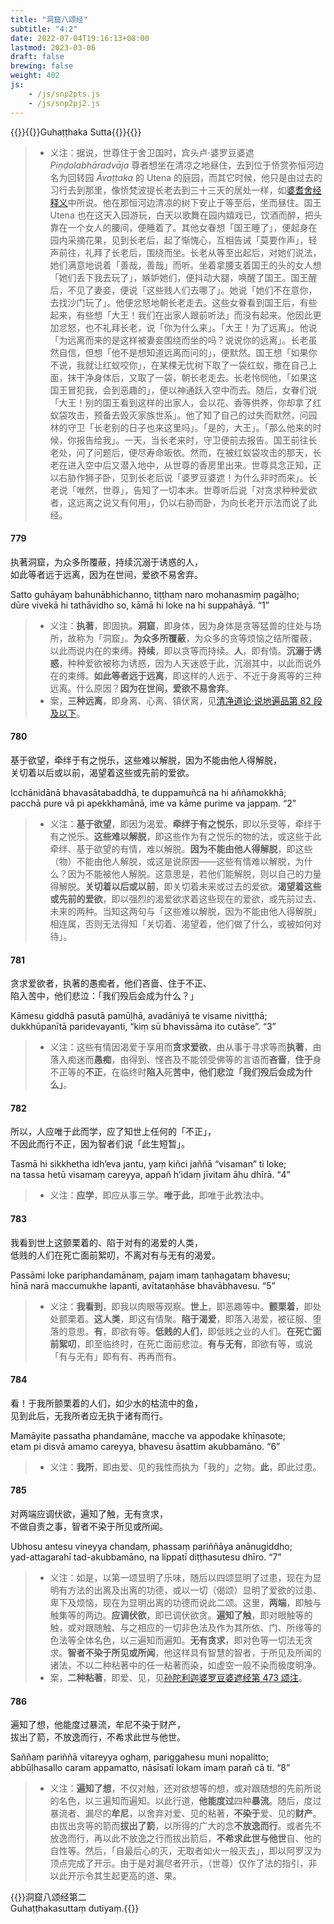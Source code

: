 ```yaml
---
title: "洞窟八颂经"
subtitle: "4:2"
date: 2022-07-04T19:16:13+08:00
lastmod: 2023-03-06
draft: false
brewing: false
weight: 402
js:
    - /js/snp2pts.js
    - /js/snp2pj2.js
---
```



{{<subtitle>}}{{<suttalink src="snp4.2">}}Guhaṭṭhaka Sutta{{</suttalink>}}{{</subtitle>}}

> - 义注：据说，世尊住于舍卫国时，宾头卢·婆罗豆婆遮 *Piṇḍolabhāradvāja* 尊者想坐在清凉之地昼住，去到位于㤭赏弥恒河边名为回转园 *Āvaṭṭaka* 的 Utena 的庭园，而其它时候，他只是由过去的习行去到那里，像㤭梵波提长老去到三十三天的居处一样，如[婆耆舍经释义](../212/)中所说。他在那恒河边清凉的树下安止于等至后，坐而昼住。国王 Utena 也在这天入园游玩，白天以歌舞在园内嬉戏已，饮酒而醉，把头靠在一个女人的腰间，便睡着了。其他女眷想「国王睡了」，便起身在园内采摘花果，见到长老后，起了惭愧心，互相告诫「莫要作声」，轻声前往，礼拜了长老后，围绕而坐。长老从等至出起后，对她们说法，她们满意地说着「善哉，善哉」而听。坐着拿腰支着国王的头的女人想「她们丢下我去玩了」，嫉妒她们，便抖动大腿，唤醒了国王。国王醒后，不见了妻妾，便说「这些贱人们去哪了」。她说「她们不在意你，去找沙门玩了」。他便忿怒地朝长老走去。这些女眷看到国王后，有些起来，有些想「大王！我们在出家人跟前听法」而没有起来。他因此更加忿怒，也不礼拜长老，说「你为什么来」。「大王！为了远离」。他说「为远离而来的是这样被妻妾围绕而坐的吗？说说你的远离」。长老虽然自信，但想「他不是想知道远离而问的」，便默然。国王想「如果你不说，我就让红蚁咬你」，在某棵无忧树下取了一袋红蚁，撒在自己上面，抹干净身体后，又取了一袋，朝长老走去。长老怜悯他，「如果这国王冒犯我，会到恶趣的」，便以神通跃入空中而去。随后，女眷们说「大王！别的国王看到这样的出家人，会以花、香等供养，你却拿了红蚁袋攻击，预备去毁灭家族世系」。他了知了自己的过失而默然，问园林的守卫「长老别的日子也来这里吗」。「是的，大王」。「那么他来的时候，你报告给我」。一天，当长老来时，守卫便前去报告。国王前往长老处，问了问题后，便尽寿命皈依。然而，在被红蚁袋攻击的那天，长老在进入空中后又潜入地中，从世尊的香房里出来。世尊具念正知，正以右胁作狮子卧，见到长老后说「婆罗豆婆遮！为什么非时而来」。长老说「唯然，世尊」，告知了一切本末。世尊听后说「对贪求种种爱欲者，这远离之说又有何用」，仍以右胁而卧，为向长老开示法而说了此经。

#### 779

执著洞窟，为众多所覆蔽，持续沉溺于诱惑的人，  
如此等者远于远离，因为在世间，爱欲不易舍弃。

Satto guhāyaṃ bahunābhichanno, tiṭṭhaṃ naro mohanasmiṃ pagāḷho;  
dūre vivekā hi tathāvidho so, kāmā hi loke na hi suppahāyā. <q>1</q>

> - 义注：**执著**，即固执。**洞窟**，即身体，因为身体是贪等猛兽的住处与场所，故称为「洞窟」。**为众多所覆蔽**，为众多的贪等烦恼之结所覆蔽，以此而说内在的束缚。**持续**，即以贪等而持续。**人**，即有情。**沉溺于诱惑**，种种爱欲被称为诱惑，因为人天迷惑于此，沉溺其中，以此而说外在的束缚。**如此等者远于远离**，即这样的人远于、不近于身离等的三种远离。什么原因？**因为在世间，爱欲不易舍弃**。
> - 案，**三种远离**，即身离、心离、镇伏离，见[清净道论·说地遍品第 82 段及以下](/visuddhimagga/04/#82)。

#### 780

基于欲望，牵绊于有之悦乐，这些难以解脱，因为不能由他人得解脱，  
关切着以后或以前，渴望着这些或先前的爱欲。

Icchānidānā bhavasātabaddhā, te duppamuñcā na hi aññamokkhā;  
pacchā pure vā pi apekkhamānā, ime va kāme purime va jappaṃ. <q>2</q>

> - 义注：**基于欲望**，即因为渴爱。**牵绊于有之悦乐**，即以乐受等，牵绊于有之悦乐。**这些难以解脱**，即这些作为有之悦乐的物的法，或这些于此牵绊、基于欲望的有情，难以解脱。**因为不能由他人得解脱**，即这些（物）不能由他人解脱，或这是说原因——这些有情难以解脱，为什么？因为不能被他人解脱。这意思是，若他们能解脱，则以自己的力量得解脱。**关切着以后或以前**，即关切着未来或过去的爱欲。**渴望着这些或先前的爱欲**，即以强烈的渴爱欲求着这些现在的爱欲，或先前过去、未来的两种。当知这两句与「这些难以解脱，因为不能由他人得解脱」相连属，否则无法得知「关切着、渴望着，他们做了什么，或被如何对待」。

#### 781

贪求爱欲者，执著的愚痴者，他们吝啬、住于不正、  
陷入苦中，他们悲泣：「我们殁后会成为什么？」

Kāmesu giddhā pasutā pamūḷhā, avadāniyā te visame niviṭṭhā;  
dukkhūpanītā paridevayanti, “kiṃ sū bhavissāma ito cutāse”. <q>3</q>

> - 义注：这些有情因渴爱于享用而**贪求爱欲**，由从事于寻求等而**执著**，由落入痴迷而**愚痴**，由得到、悭吝及不能领受佛等的言语而**吝啬**，**住于**身不正等的**不正**，在临终时**陷入**死**苦中，他们悲泣「我们殁后会成为什么」**。

#### 782

所以，人应唯于此而学，应了知世上任何的「不正」，  
不因此而行不正，因为智者们说「此生短暂」。

Tasmā hi sikkhetha idh’eva jantu, yaṃ kiñci jaññā “visaman” ti loke;  
na tassa hetū visamaṃ careyya, appañ h’idaṃ jīvitam āhu dhīrā. <q>4</q>

> - 义注：**应学**，即应从事三学。**唯于此**，即唯于此教法中。

#### 783

我看到世上这颤栗着的、陷于对有的渴爱的人类，  
低贱的人们在死亡面前絮叨，不离对有与无有的渴爱。

Passāmi loke pariphandamānaṃ, pajaṃ imaṃ taṇhagataṃ bhavesu;  
hīnā narā maccumukhe lapanti, avītataṇhāse bhavābhavesu. <q>5</q>

> - 义注：**我看到**，即我以肉眼等观察。**世上**，即恶趣等中。**颤栗着**，即处处颤栗着。**这人类**，即这有情聚。**陷于渴爱**，即落入渴爱，被征服、堕落的意思。**有**，即欲有等。**低贱的人们**，即低贱之业的人们。**在死亡面前絮叨**，即至临终时，在死亡面前悲泣。**有与无有**，即欲有等，或说「有与无有」即有有、再再而有。

#### 784

看！于我所颤栗着的人们，如少水的枯流中的鱼，  
见到此后，无我所者应无执于诸有而行。

Mamāyite passatha phandamāne, macche va appodake khīṇasote;  
etam pi disvā amamo careyya, bhavesu āsattim akubbamāno. <q>6</q>

> - 义注：**我所**，即由爱、见的我性而执为「我的」之物。**此**，即此过患。

#### 785

对两端应调伏欲，遍知了触，无有贪求，  
不做自责之事，智者不染于所见或所闻。

Ubhosu antesu vineyya chandaṃ, phassaṃ pariññāya anānugiddho;  
yad-attagarahī tad-akubbamāno, na lippatī diṭṭhasutesu dhīro. <q>7</q>

> - 义注：如是，以第一颂显明了乐味，随后以四颂显明了过患，现在为显明有方法的出离及出离的功德，或以一切（偈颂）显明了爱欲的过患、卑下及烦恼，现在为显明出离的功德而说此二颂。这里，**两端**，即触与触集等的两边。**应调伏欲**，即已调伏欲贪。**遍知了触**，即对眼触等的触，或对跟随触、与之相应的一切非色法及作为其所依、门、所缘等的色法等全体名色，以三遍知而遍知。**无有贪求**，即对色等一切法无贪求。**智者不染于所见或所闻**，他这样具有智慧的智者，于所见及所闻的诸法，不以二种粘著中的任一粘著而染，如虚空一般不染而极度明净。
> - 案，**二种粘著**，即爱、见，见[孙陀利迦婆罗豆婆遮经第 473 颂注](../304/#473)。

#### 786

遍知了想，他能度过暴流，牟尼不染于财产，  
拔出了箭，不放逸而行，不希求此世与他世。

Saññaṃ pariññā vitareyya oghaṃ, pariggahesu muni nopalitto;  
abbūḷhasallo caram appamatto, nāsīsatī lokam imaṃ parañ cā ti. <q>8</q>

> - 义注：**遍知了想**，不仅对触，还对欲想等的想，或对跟随想的先前所说的名色，以三遍知而遍知。以此行道，**他能度过**四种**暴流**。随后，度过暴流者、漏尽的**牟尼**，以舍弃对爱、见的粘著，**不染于**爱、见的**财产**。由拔出贪等的箭而**拔出了箭**，以所得的广大的念**不放逸而行**。或者先不放逸而行，再以此不放逸之行而拔出箭后，**不希求此世与他世**自、他的自性等。然后，「自最后心的灭，无取者如火一般灭去」，即以阿罗汉为顶点完成了开示。由于是对漏尽者开示，（世尊）仅作了法的指引，非以此开示令其生起更高的道、果。


{{<eof>}}洞窟八颂经第二<br><span class="pi">Guhaṭṭhakasuttaṃ dutiyaṃ.</span>{{</eof>}}